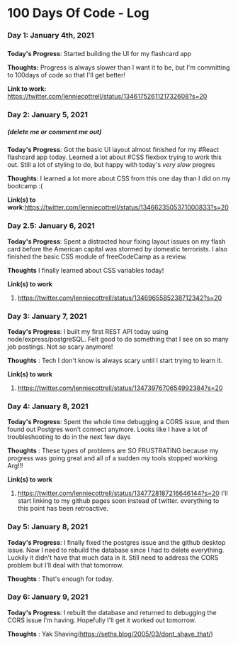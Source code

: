 # 100 Days Of Code - Log

### Day 1: January 4th, 2021

#####

**Today's Progress**: Started building the UI for my flashcard app

**Thoughts:** Progress is always slower than I want it to be, but I'm committing to 100days of code so that I'll get better!

**Link to work:** https://twitter.com/lenniecottrell/status/1346175261121732608?s=20

### Day 2: January 5, 2021

##### (delete me or comment me out)

**Today's Progress**: Got the basic UI layout almost finished for my #React flashcard app today. Learned a lot about #CSS flexbox trying to work this out. Still a lot of styling to do, but happy with today's _very slow_ progres

**Thoughts**: I learned a lot more about CSS from this one day than I did on my bootcamp :(

**Link(s) to work**:https://twitter.com/lenniecottrell/status/1346623505371000833?s=20

### Day 2.5: January 6, 2021

**Today's Progress**: Spent a distracted hour fixing layout issues on my flash card before the American capital was stormed by domestic terrorists. I also finished the basic CSS module of freeCodeCamp as a review.

**Thoughts** I finally learned about CSS variables today!

**Link(s) to work**

1. https://twitter.com/lenniecottrell/status/1346965585238712342?s=20

### Day 3: January 7, 2021

**Today's Progress**: I built my first REST API today using node/express/postgreSQL. Felt good to do something that I see on so many job postings. Not so scary anymore!

**Thoughts** : Tech I don't know is always scary until I start trying to learn it.

**Link(s) to work**

1. https://twitter.com/lenniecottrell/status/1347397670654992384?s=20

### Day 4: January 8, 2021

**Today's Progress**: Spent the whole time debugging a CORS issue, and then found out Postgres won’t connect anymore. Looks like I have a lot of troubleshooting to do in the next few days

**Thoughts** : These types of problems are SO FRUSTRATING because my progress was going great and all of a sudden my tools stopped working. Arg!!!

**Link(s) to work**

1. https://twitter.com/lenniecottrell/status/1347728187216646144?s=20 I'll start linking to my github pages soon instead of twitter. everything to this point has been retroactive.

### Day 5: January 8, 2021

**Today's Progress**: I finally fixed the postgres issue and the github desktop issue. Now I need to rebuild the database since I had to delete everything. Luckily it didn't have that much data in it. Still need to address the CORS problem but I'll deal with that tomorrow.

**Thoughts** : That's enough for today.

### Day 6: January 9, 2021

**Today's Progress**: I rebuilt the database and returned to debugging the CORS issue I'm having. Hopefully I'll get it worked out tomorrow.

**Thoughts** : Yak Shaving(https://seths.blog/2005/03/dont_shave_that/)
